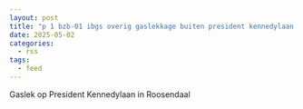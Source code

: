 ```yaml
---
layout: post
title: "p 1 bzb-01 ibgs overig gaslekkage buiten president kennedylaan roosendaal 201092 201033"
date: 2025-05-02
categories: 
  - rss
tags: 
  - feed
---
```


Gaslek op President Kennedylaan in Roosendaal
